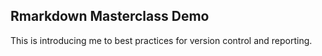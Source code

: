 ## Rmarkdown Masterclass Demo  
This is introducing me to best practices for version control and reporting.

